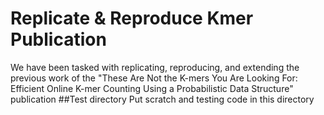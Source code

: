 # Replicate & Reproduce Kmer Publication
We have been tasked with replicating, reproducing, and extending the previous work of the "These Are Not the K-mers You Are Looking For: Efficient Online K-mer Counting Using a Probabilistic Data Structure" publication
##Test directory
Put scratch and testing code in this directory



